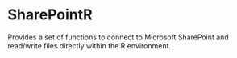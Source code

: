 # SharePointR
Provides a set of functions to connect to Microsoft SharePoint and read/write files directly within the R environment.

